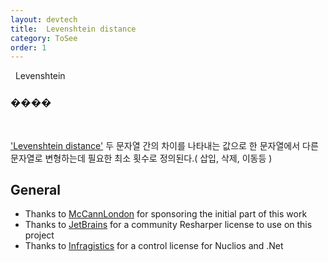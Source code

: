 ```yaml
---
layout: devtech
title:  Levenshtein distance
category: ToSee
order: 1
---
```

&nbsp;
Levenshtein 
&nbsp;
### ���� 
&nbsp;

['Levenshtein distance'](https://en.wikipedia.org/wiki/Levenshtein_distance) 두 문자열 간의 차이를 나타내는 값으로 한 문자열에서 다른문자열로 변형하는데 필요한 최소 횟수로 정의된다.( 삽입, 삭제, 이동등 )


## General

* Thanks to [McCannLondon](http://blogs.mccannlondon.co.uk/) for sponsoring the initial part of this work
* Thanks to [JetBrains](http://jetbrains.com) for a community Resharper license to use on this project
* Thanks to [Infragistics](http://www.infragistics.com/) for a control license for Nuclios and .Net

